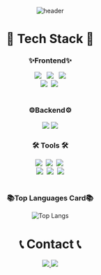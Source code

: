 <div align="center">
  
  ![header](https://capsule-render.vercel.app/api?type=wave&color=auto&height=300&section=header&text=Lee's%20Git&fontSize=90)
</div>

<h1 align="center">🧿 Tech Stack 🧿 </h1>


 <h3 align="center">✨Frontend</strong>✨</h3>
<div align="center">
        <img src="https://img.shields.io/badge/html5-E34F26?style=flat-square&logo=html5&logoColor=white"> &nbsp
        <img src="https://img.shields.io/badge/css-1572B6?style=flat-square&logo=css3&logoColor=white"> &nbsp
        <img src="https://img.shields.io/badge/javascript-F7DF1E?style=flat-square&logo=javascript&logoColor=black"><br/>
        <img src="https://img.shields.io/badge/bootstrap-7952B3?style=flat-square&logo=bootstrap&logoColor=white">&nbsp
        <img src="https://img.shields.io/badge/react-20232a.svg?style=for-the-badge&logo=react&logoColor=61DAFB" />&nbsp
    </div>
    <br/>
    <h3 align="center">⚙️Backend⚙️</strong></p>
    <div>
        <img src="https://img.shields.io/badge/Java-007396?style=for-the-badge&logo=Java&logoColor=white"> 
        <img src="https://img.shields.io/badge/Spring Boot-6DB33F?style=for-the-badge&logo=spring boot&logoColor=white"> 
    </div>


<h3 align="center">🛠 Tools 🛠</h3>
<div align="center">
  <img src="https://img.shields.io/badge/git-F05033.svg?style=for-the-badge&logo=git&logoColor=white" />&nbsp
  <img src="https://img.shields.io/badge/github-181717.svg?style=for-the-badge&logo=github&logoColor=white" />&nbsp
  <img src="https://img.shields.io/badge/Notion-F3F3F3.svg?style=for-the-badge&logo=notion&logoColor=black" />&nbsp
</div>

<div align="center">
  <img src="https://img.shields.io/badge/VSCode-2C2C32.svg?style=for-the-badge&logo=visual-studio-code&logoColor=22ABF3" />&nbsp
  <img src="https://img.shields.io/badge/figma-F24E1E.svg?style=for-the-badge&logo=figma&logoColor=white" />&nbsp
  <img src="https://img.shields.io/badge/mysql-4479A1?style=for-the-badge&logo=mysql&logoColor=white"> 


</div>

<br>

<h3 align="center">📚Top Languages Card📚</h3>

<div align="center">
  
![Top Langs](https://github-readme-stats.vercel.app/api/top-langs/?username=anuraghazra&layout=compact)<br/>

</div>


 <h1 align ="center">📞 Contact 📞</h1>
<div align ="center"">
    <a href="https://www.instagram.com/authority______">
        <img src="https://img.shields.io/badge/Instagram-E4405F?style=for-the-badge&logo=Instagram&logoColor=white"> 
    </a>
    <a href="mailto:h2odream@naver.com">
        <img src="https://img.shields.io/badge/Gmail-EA4335?style=for-the-badge&logo=Gmail&logoColor=white"> 
    </a>
</div>



